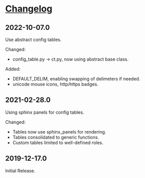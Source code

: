 # [Changelog][3g]

## 2022-10-07.0
Use abstract config tables.

Changed:
* config_table.py -> ct.py, now using abstract base class.

Added:
* DEFAULT_DELIM, enabling swapping of delimeters if needed.
* unicode mouse icons, http/https badges.

## 2021-02-28.0
Using sphinx panels for config tables.

Changed:
* Tables now use sphinx_panels for rendering.
* Tables consolidated to generic functions.
* Custom tables limited to well-defined roles.

## 2019-12-17.0
Initial Release.

[3g]: https://keepachangelog.com/en/1.0.0/
